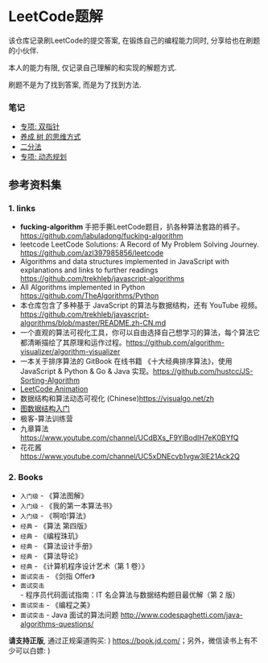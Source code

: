 # LeetCode题解

该仓库记录刷LeetCode的提交答案, 在锻炼自己的编程能力同时, 分享给也在刷题的小伙伴.

本人的能力有限, 仅记录自己理解的和实现的解题方式.

刷题不是为了找到答案, 而是为了找到方法.

### 笔记

* [专项: 双指针](note/专项_双指针.md)
* [养成 树 的思维方式](note/专项_养成树的思维方式.md)
* [二分法](note/专项_二分法.md)
* [专项: 动态规划](note/专项_动态规划.md)

## 参考资料集

### 1. links

* **fucking-algorithm** 手把手撕LeetCode题目，扒各种算法套路的裤子。<https://github.com/labuladong/fucking-algorithm>
* leetcode LeetCode Solutions: A Record of My Problem Solving Journey. <https://github.com/azl397985856/leetcode>
* Algorithms and data structures implemented in JavaScript with explanations and links to further readings <https://github.com/trekhleb/javascript-algorithms>
* All Algorithms implemented in Python <https://github.com/TheAlgorithms/Python>
* 本仓库包含了多种基于 JavaScript 的算法与数据结构，还有 YouTube 视频。<https://github.com/trekhleb/javascript-algorithms/blob/master/README.zh-CN.md>
* 一个直观的算法可视化工具，你可以自由选择自己想学习的算法，每个算法它都清晰描绘了其原理和运作过程。<https://github.com/algorithm-visualizer/algorithm-visualizer>
* 一本关于排序算法的 GitBook 在线书籍 《十大经典排序算法》，使用 JavaScript & Python & Go & Java 实现。<https://github.com/hustcc/JS-Sorting-Algorithm>
* [LeetCode Animation](https://github.com/MisterBooo/LeetCodeAnimationvv)
* 数据结构和算法动态可视化 (Chinese)<https://visualgo.net/zh>
* [图数据结构入门](https://adrianmejia.com/blog/2018/05/14/data-structures-for-beginners-graphs-time-complexity-tutorial/)
* 极客-算法训练营
* 九章算法 <https://www.youtube.com/channel/UCdBXs_F9YlBodIH7eK0BYfQ>
* 花花酱 <https://www.youtube.com/channel/UC5xDNEcvb1vgw3lE21Ack2Q>

### 2. Books

* `入门级` - 《算法图解》
* `入门级` - 《我的第一本算法书》
* `入门级` - 《啊哈!算法》
* `经典` - 《算法 第四版》
* `经典` - 《编程珠玑》
* `经典` - 《算法设计手册》
* `经典` - 《算法导论》
* `经典` - 《计算机程序设计艺术（第 1 卷）》
* `面试突击` - 《剑指 Offer》
* `面试突击` - 程序员代码面试指南：IT 名企算法与数据结构题目最优解（第 2 版）
* `面试突击` - 《编程之美》
* `面试突击` - Java 面试的算法问题 <http://www.codespaghetti.com/java-algorithms-questions/>

**请支持正版**, 通过正规渠道购买: ) <https://book.jd.com/>；另外，微信读书上有不少可以白嫖: )

